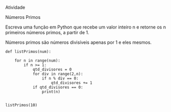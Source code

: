 Atividade

Números Primos

Escreva uma função em Python que recebe um
valor inteiro n e retorne os n primeiros números primos, a partir de 1.

Números primos são números divisíveis apenas por 1 e eles mesmos.


```
def listPrimos(num):

    for n in range(num):
        if n >= 1:
            qtd_divisores = 0
            for div in range(2,n):
                if n % div == 0:
                    qtd_divisores += 1
            if qtd_divisores == 0:
                print(n)


listPrimos(10)
```
